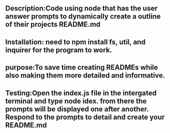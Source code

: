 



## Description:Code using node that has the user answer prompts to dynamically create a outline of their projects README.md

## Installation: need to npm install fs, util, and inquirer for the program to work.

## purpose:To save time creating READMEs while also making them more detailed and informative.

## Testing:Open the index.js file in the intergated terminal and type node idex. from there the prompts will be displayed one after another. Respond to the prompts to detail and create your README.md
